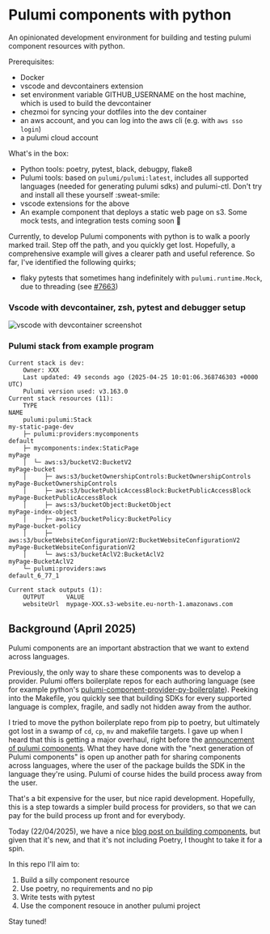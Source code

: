 # Pulumi components with python

An opinionated development environment for building and testing pulumi component resources with python.

Prerequisites:
 - Docker
 - vscode and devcontainers extension
 - set environment variable GITHUB_USERNAME on the host machine, which is used to build the devcontainer
 - chezmoi for syncing your dotfiles into the dev container
 - an aws account, and you can log into the aws cli (e.g. with `aws sso login`)
 - a pulumi cloud account

What's in the box:
- Python tools: poetry, pytest, black, debugpy, flake8
- Pulumi tools: based on `pulumi/pulumi:latest`, includes all supported languages (needed for generating pulumi sdks) and pulumi-ctl. Don't try and install all these yourself :sweat-smile:
- vscode extensions for the above
- An example component that deploys a static web page on s3. Some mock tests, and integration tests coming soon :rocket:

Currently, to develop Pulumi components with python is to walk a poorly marked trail. Step off the path, and you quickly get lost. Hopefully, a comprehensive example will gives a clearer path and useful reference. So far, I've identified the following quirks;
- flaky pytests that sometimes hang indefinitely with `pulumi.runtime.Mock`, due to threading (see [#7663](https://github.com/pulumi/pulumi/issues/7663#issuecomment-2828721990))

### Vscode with devcontainer, zsh, pytest and debugger setup
![vscode with devcontainer screenshot](docs/image.png)

### Pulumi stack from example program
```
Current stack is dev:
    Owner: XXX
    Last updated: 49 seconds ago (2025-04-25 10:01:06.368746303 +0000 UTC)
    Pulumi version used: v3.163.0
Current stack resources (11):
    TYPE                                                                       NAME
    pulumi:pulumi:Stack                                                        my-static-page-dev
    ├─ pulumi:providers:mycomponents                                           default
    ├─ mycomponents:index:StaticPage                                           myPage
    │  └─ aws:s3/bucketV2:BucketV2                                             myPage-bucket
    │     ├─ aws:s3/bucketOwnershipControls:BucketOwnershipControls            myPage-BucketOwnershipControls
    │     ├─ aws:s3/bucketPublicAccessBlock:BucketPublicAccessBlock            myPage-BucketPublicAccessBlock
    │     ├─ aws:s3/bucketObject:BucketObject                                  myPage-index-object
    │     ├─ aws:s3/bucketPolicy:BucketPolicy                                  myPage-bucket-policy
    │     ├─ aws:s3/bucketWebsiteConfigurationV2:BucketWebsiteConfigurationV2  myPage-BucketWebsiteConfigurationV2
    │     └─ aws:s3/bucketAclV2:BucketAclV2                                    myPage-BucketAclV2
    └─ pulumi:providers:aws                                                    default_6_77_1

Current stack outputs (1):
    OUTPUT      VALUE
    websiteUrl  mypage-XXX.s3-website.eu-north-1.amazonaws.com
```


## Background (April 2025)
Pulumi components are an important abstraction that we want to extend across languages.

Previously, the only way to share these components was to develop a provider.
Pulumi offers boilerplate repos for each authoring language (see for example python's [pulumi-component-provider-py-boilerplate](https://github.com/pulumi/pulumi-component-provider-py-boilerplate)).
Peeking into the Makefile, you quickly see that building SDKs for every supported language is complex, fragile, and sadly not hidden away from the author.

I tried to move the python boilerplate repo from pip to poetry, but ultimately got lost in a swamp of `cd`, `cp`, `mv` and makefile targets.
I gave up when I heard that this is getting a major overhaul, right before the [announcement of pulumi components](https://www.pulumi.com/blog/pulumi-components/).
What they have done with the "next generation of Pulumi components" is open up another path for sharing components across languages, where the user of the package builds the SDK in the language they're using. Pulumi of course hides the build process away from the user.

That's a bit expensive for the user, but nice rapid development. Hopefully, this is a step towards a simpler build process for providers, so that we can pay for the build process up front and for everybody.

Today (22/04/2025), we have a nice [blog post on building components](https://www.pulumi.com/docs/iac/using-pulumi/extending-pulumi/build-a-component/), but given that it's new, and that it's not including Poetry, I thought to take it for a spin.

In this repo I'll aim to:
1. Build a silly component resource
2. Use poetry, no requirements and no pip
3. Write tests with pytest
4. Use the component resouce in another pulumi project

Stay tuned!